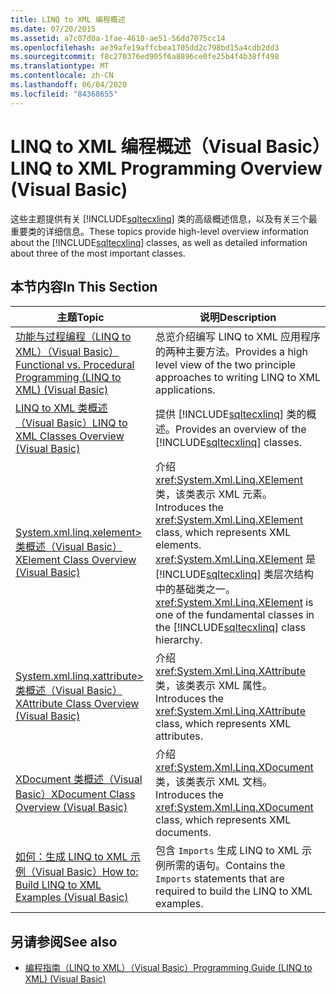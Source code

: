 ```yaml
---
title: LINQ to XML 编程概述
ms.date: 07/20/2015
ms.assetid: a7c07d0a-1fae-4610-ae51-56dd7075cc14
ms.openlocfilehash: ae39afe19affcbea1705dd2c798bd15a4cdb2dd3
ms.sourcegitcommit: f8c270376ed905f6a8896ce0fe25b4f4b38ff498
ms.translationtype: MT
ms.contentlocale: zh-CN
ms.lasthandoff: 06/04/2020
ms.locfileid: "84368655"
---
```

# <a name="linq-to-xml-programming-overview-visual-basic"></a><span data-ttu-id="1a4cc-102">LINQ to XML 编程概述（Visual Basic）</span><span class="sxs-lookup"><span data-stu-id="1a4cc-102">LINQ to XML Programming Overview (Visual Basic)</span></span>
<span data-ttu-id="1a4cc-103">这些主题提供有关 [!INCLUDE[sqltecxlinq](~/includes/sqltecxlinq-md.md)] 类的高级概述信息，以及有关三个最重要类的详细信息。</span><span class="sxs-lookup"><span data-stu-id="1a4cc-103">These topics provide high-level overview information about the [!INCLUDE[sqltecxlinq](~/includes/sqltecxlinq-md.md)] classes, as well as detailed information about three of the most important classes.</span></span>  
  
## <a name="in-this-section"></a><span data-ttu-id="1a4cc-104">本节内容</span><span class="sxs-lookup"><span data-stu-id="1a4cc-104">In This Section</span></span>  
  
|<span data-ttu-id="1a4cc-105">主题</span><span class="sxs-lookup"><span data-stu-id="1a4cc-105">Topic</span></span>|<span data-ttu-id="1a4cc-106">说明</span><span class="sxs-lookup"><span data-stu-id="1a4cc-106">Description</span></span>|  
|-----------|-----------------|  
|[<span data-ttu-id="1a4cc-107">功能与过程编程（LINQ to XML）（Visual Basic）</span><span class="sxs-lookup"><span data-stu-id="1a4cc-107">Functional vs. Procedural Programming (LINQ to XML) (Visual Basic)</span></span>](functional-vs-procedural-programming-linq-to-xml.md)|<span data-ttu-id="1a4cc-108">总览介绍编写 LINQ to XML 应用程序的两种主要方法。</span><span class="sxs-lookup"><span data-stu-id="1a4cc-108">Provides a high level view of the two principle approaches to writing LINQ to XML applications.</span></span>|  
|[<span data-ttu-id="1a4cc-109">LINQ to XML 类概述（Visual Basic）</span><span class="sxs-lookup"><span data-stu-id="1a4cc-109">LINQ to XML Classes Overview (Visual Basic)</span></span>](linq-to-xml-classes-overview.md)|<span data-ttu-id="1a4cc-110">提供 [!INCLUDE[sqltecxlinq](~/includes/sqltecxlinq-md.md)] 类的概述。</span><span class="sxs-lookup"><span data-stu-id="1a4cc-110">Provides an overview of the [!INCLUDE[sqltecxlinq](~/includes/sqltecxlinq-md.md)] classes.</span></span>|  
|[<span data-ttu-id="1a4cc-111">System.xml.linq.xelement> 类概述（Visual Basic）</span><span class="sxs-lookup"><span data-stu-id="1a4cc-111">XElement Class Overview (Visual Basic)</span></span>](xelement-class-overview.md)|<span data-ttu-id="1a4cc-112">介绍 <xref:System.Xml.Linq.XElement> 类，该类表示 XML 元素。</span><span class="sxs-lookup"><span data-stu-id="1a4cc-112">Introduces the <xref:System.Xml.Linq.XElement> class, which represents XML elements.</span></span> <span data-ttu-id="1a4cc-113"><xref:System.Xml.Linq.XElement> 是 [!INCLUDE[sqltecxlinq](~/includes/sqltecxlinq-md.md)] 类层次结构中的基础类之一。</span><span class="sxs-lookup"><span data-stu-id="1a4cc-113"><xref:System.Xml.Linq.XElement> is one of the fundamental classes in the [!INCLUDE[sqltecxlinq](~/includes/sqltecxlinq-md.md)] class hierarchy.</span></span>|  
|[<span data-ttu-id="1a4cc-114">System.xml.linq.xattribute> 类概述（Visual Basic）</span><span class="sxs-lookup"><span data-stu-id="1a4cc-114">XAttribute Class Overview (Visual Basic)</span></span>](xattribute-class-overview.md)|<span data-ttu-id="1a4cc-115">介绍 <xref:System.Xml.Linq.XAttribute> 类，该类表示 XML 属性。</span><span class="sxs-lookup"><span data-stu-id="1a4cc-115">Introduces the <xref:System.Xml.Linq.XAttribute> class, which represents XML attributes.</span></span>|  
|[<span data-ttu-id="1a4cc-116">XDocument 类概述（Visual Basic）</span><span class="sxs-lookup"><span data-stu-id="1a4cc-116">XDocument Class Overview (Visual Basic)</span></span>](xdocument-class-overview.md)|<span data-ttu-id="1a4cc-117">介绍 <xref:System.Xml.Linq.XDocument> 类，该类表示 XML 文档。</span><span class="sxs-lookup"><span data-stu-id="1a4cc-117">Introduces the <xref:System.Xml.Linq.XDocument> class, which represents XML documents.</span></span>|  
|[<span data-ttu-id="1a4cc-118">如何：生成 LINQ to XML 示例（Visual Basic）</span><span class="sxs-lookup"><span data-stu-id="1a4cc-118">How to: Build LINQ to XML Examples (Visual Basic)</span></span>](how-to-build-linq-to-xml-examples.md)|<span data-ttu-id="1a4cc-119">包含 `Imports` 生成 LINQ to XML 示例所需的语句。</span><span class="sxs-lookup"><span data-stu-id="1a4cc-119">Contains the `Imports` statements that are required to build the LINQ to XML examples.</span></span>|  
  
## <a name="see-also"></a><span data-ttu-id="1a4cc-120">另请参阅</span><span class="sxs-lookup"><span data-stu-id="1a4cc-120">See also</span></span>

- [<span data-ttu-id="1a4cc-121">编程指南（LINQ to XML）（Visual Basic）</span><span class="sxs-lookup"><span data-stu-id="1a4cc-121">Programming Guide (LINQ to XML) (Visual Basic)</span></span>](programming-guide-linq-to-xml.md)
